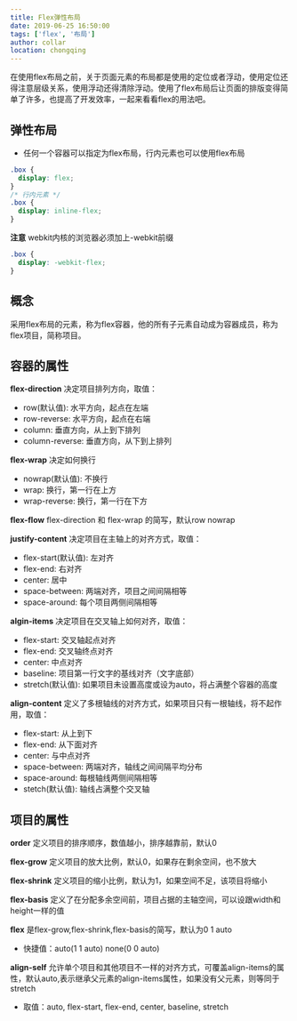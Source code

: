 ```yaml
---
title: Flex弹性布局
date: 2019-06-25 16:50:00
tags: ['flex', '布局']
author: collar
location: chongqing
---
```


在使用flex布局之前，关于页面元素的布局都是使用的定位或者浮动，使用定位还得注意层级关系，使用浮动还得清除浮动。使用了flex布局后让页面的排版变得简单了许多，也提高了开发效率，一起来看看flex的用法吧。

<!-- more -->

## 弹性布局
- 任何一个容器可以指定为flex布局，行内元素也可以使用flex布局
```css
.box {
  display: flex;
}
/* 行内元素 */
.box {
  display: inline-flex;
}
```
**注意** webkit内核的浏览器必须加上-webkit前缀 
```css
.box {
  display: -webkit-flex;
}
```

## 概念
采用flex布局的元素，称为flex容器，他的所有子元素自动成为容器成员，称为flex项目，简称项目。

## 容器的属性
**flex-direction** 决定项目排列方向，取值：
- row(默认值): 水平方向，起点在左端
- row-reverse: 水平方向，起点在右端
- column: 垂直方向，从上到下排列
- column-reverse: 垂直方向，从下到上排列

**flex-wrap** 决定如何换行
- nowrap(默认值): 不换行
- wrap: 换行，第一行在上方
- wrap-reverse: 换行，第一行在下方

**flex-flow** flex-direction 和 flex-wrap 的简写，默认row nowrap

**justify-content** 决定项目在主轴上的对齐方式，取值：
- flex-start(默认值): 左对齐
- flex-end: 右对齐
- center: 居中
- space-between: 两端对齐，项目之间间隔相等
- space-around: 每个项目两侧间隔相等

**algin-items** 决定项目在交叉轴上如何对齐，取值：
- flex-start: 交叉轴起点对齐
- flex-end: 交叉轴终点对齐
- center: 中点对齐
- baseline: 项目第一行文字的基线对齐（文字底部）
- stretch(默认值): 如果项目未设置高度或设为auto，将占满整个容器的高度

**align-content** 定义了多根轴线的对齐方式，如果项目只有一根轴线，将不起作用，取值：
- flex-start: 从上到下
- flex-end: 从下面对齐
- center: 与中点对齐
- space-between: 两端对齐，轴线之间间隔平均分布
- space-around: 每根轴线两侧间隔相等
- stetch(默认值): 轴线占满整个交叉轴

## 项目的属性
**order** 定义项目的排序顺序，数值越小，排序越靠前，默认0

**flex-grow** 定义项目的放大比例，默认0，如果存在剩余空间，也不放大

**flex-shrink** 定义项目的缩小比例，默认为1，如果空间不足，该项目将缩小

**flex-basis** 定义了在分配多余空间前，项目占据的主轴空间，可以设跟width和height一样的值

**flex** 是flex-grow,flex-shrink,flex-basis的简写，默认为0 1 auto
- 快捷值：auto(1 1 auto) none(0 0 auto)

**align-self** 允许单个项目和其他项目不一样的对齐方式，可覆盖align-items的属性，默认auto,表示继承父元素的align-items属性，如果没有父元素，则等同于stretch
- 取值：auto, flex-start, flex-end, center, baseline, stretch